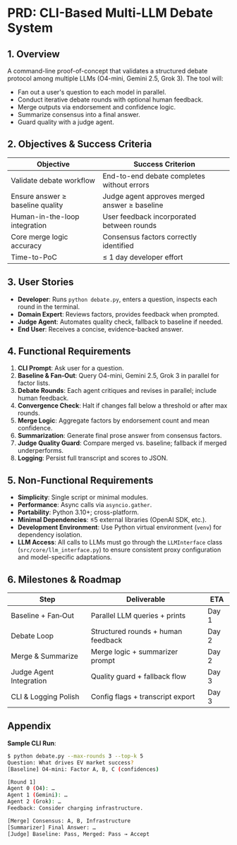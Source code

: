 # PRD: CLI-Based Multi-LLM Debate System

## 1. Overview
A command-line proof-of-concept that validates a structured debate protocol among multiple LLMs (O4-mini, Gemini 2.5, Grok 3). The tool will:

- Fan out a user's question to each model in parallel.
- Conduct iterative debate rounds with optional human feedback.
- Merge outputs via endorsement and confidence logic.
- Summarize consensus into a final answer.
- Guard quality with a judge agent.

## 2. Objectives & Success Criteria
| Objective                              | Success Criterion                            |
|----------------------------------------|----------------------------------------------|
| Validate debate workflow               | End-to-end debate completes without errors   |
| Ensure answer ≥ baseline quality       | Judge agent approves merged answer ≥ baseline |
| Human-in-the-loop integration          | User feedback incorporated between rounds     |
| Core merge logic accuracy              | Consensus factors correctly identified       |
| Time-to-PoC                            | ≤ 1 day developer effort                     |

## 3. User Stories
- **Developer**: Runs `python debate.py`, enters a question, inspects each round in the terminal.
- **Domain Expert**: Reviews factors, provides feedback when prompted.
- **Judge Agent**: Automates quality check, fallback to baseline if needed.
- **End User**: Receives a concise, evidence-backed answer.

## 4. Functional Requirements
1. **CLI Prompt**: Ask user for a question.
2. **Baseline & Fan‑Out**: Query O4-mini, Gemini 2.5, Grok 3 in parallel for factor lists.
3. **Debate Rounds**: Each agent critiques and revises in parallel; include human feedback.
4. **Convergence Check**: Halt if changes fall below a threshold or after max rounds.
5. **Merge Logic**: Aggregate factors by endorsement count and mean confidence.
6. **Summarization**: Generate final prose answer from consensus factors.
7. **Judge Quality Guard**: Compare merged vs. baseline; fallback if merged underperforms.
8. **Logging**: Persist full transcript and scores to JSON.

## 5. Non-Functional Requirements
- **Simplicity**: Single script or minimal modules.
- **Performance**: Async calls via `asyncio.gather`.
- **Portability**: Python 3.10+; cross-platform.
- **Minimal Dependencies**: ≤5 external libraries (OpenAI SDK, etc.).
- **Development Environment**: Use Python virtual environment (`venv`) for dependency isolation.
- **LLM Access**: All calls to LLMs must go through the `LLMInterface` class (`src/core/llm_interface.py`) to ensure consistent proxy configuration and model-specific adaptations.

## 6. Milestones & Roadmap
| Step                    | Deliverable                               | ETA   |
|-------------------------|-------------------------------------------|-------|
| Baseline + Fan‑Out      | Parallel LLM queries + prints             | Day 1 |
| Debate Loop             | Structured rounds + human feedback        | Day 2 |
| Merge & Summarize       | Merge logic + summarizer prompt           | Day 2 |
| Judge Agent Integration | Quality guard + fallback flow             | Day 3 |
| CLI & Logging Polish    | Config flags + transcript export          | Day 3 |

## Appendix
**Sample CLI Run**:
```bash
$ python debate.py --max-rounds 3 --top-k 5
Question: What drives EV market success?
[Baseline] O4-mini: Factor A, B, C (confidences)

[Round 1]
Agent 0 (O4): …
Agent 1 (Gemini): …
Agent 2 (Grok): …
Feedback: Consider charging infrastructure.

[Merge] Consensus: A, B, Infrastructure
[Summarizer] Final Answer: …
[Judge] Baseline: Pass, Merged: Pass → Accept
``` 